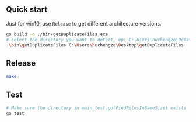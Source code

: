 ## Quick start

Just for win10, use `Release` to get different architecture versions.

```sh
go build -o ./bin/getDuplicateFiles.exe
# Select the directory you want to detect, ep: C:\Users\huchengze\Desktop\getDuplicateFiles
.\bin\getDuplicateFiles C:\Users\huchengze\Desktop\getDuplicateFiles
```

## Release

```sh
make
```

## Test

```sh
# Make sure the directory in main_test.go(FindFilesInSameSize) exists
go test
```
